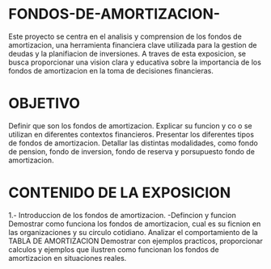 # FONDOS-DE-AMORTIZACION-
Este proyecto se centra en el analisis y comprension de los fondos de amortizacion, una herramienta financiera clave utilizada para la gestion de deudas y la planifiacion de inversiones. A traves de esta exposicion, se busca proporcionar una vision clara y educativa sobre la importancia de los fondos de amortizacion en la toma de decisiones financieras.

# OBJETIVO
Definir que son los fondos de amortizacion. Explicar su funcion y co o se utilizan en diferentes contextos financieros.
Presentar los diferentes tipos de fondos de amortizacion. Detallar las distintas modalidades, como fondo de pension, fondo de inversion, fondo de reserva y porsupuesto fondo de amortizacion.

# CONTENIDO DE LA EXPOSICION 
1.- Introduccion de los fondos de amortizacion.
-Defincion y funcion  
Demostrar como funciona los fondos de amortizacion, cual es su ficnion en las organizaciones y su circulo cotidiano.
Analizar el comportamiento de la TABLA DE AMORTIZACION
Demostrar con ejemplos practicos, proporcionar calculos y ejemplos que ilustren como funcionan los fondos de amortizacion en situaciones reales.
